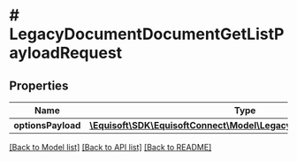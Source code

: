 # # LegacyDocumentDocumentGetListPayloadRequest

## Properties

Name | Type | Description | Notes
------------ | ------------- | ------------- | -------------
**optionsPayload** | [**\Equisoft\SDK\EquisoftConnect\Model\LegacyDocumentGetListOptions**](LegacyDocumentGetListOptions.md) |  | [optional]

[[Back to Model list]](../../README.md#models) [[Back to API list]](../../README.md#endpoints) [[Back to README]](../../README.md)
